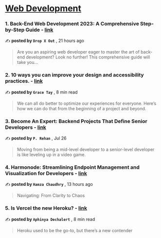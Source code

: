 
<h1><a href=https://medium.com/tag/web-development/recommended target="_blank" rel="noopener noreferrer">Web Development</a></h1>
<h3>1. Back-End Web Development 2023: A Comprehensive Step-by-Step Guide - <a href=https://medium.com/@drop-x-out/back-end-web-development-2023-a-comprehensive-step-by-step-guide-8080511e29d2?source=tag_recommended_feed---------0-84----------web_development----------e0dce668_90e8_4259_838a_d6072e9be141------- target="_blank" rel="noopener noreferrer">link</a></h3>

✍️ **posted by `Drop X Out`** <date> , 21 hours ago</date>

<blockquote>Are you an aspiring web developer eager to master the art of back-end development? Look no further! This comprehensive guide will take you…</blockquote>

<h3>2. 10 ways you can improve your design and accessibility practices. - <a href=https://medium.com/design-bootcamp/10-ways-you-can-improve-your-design-and-accessibility-practices-21df4130ef02?source=tag_recommended_feed---------1-107----------web_development----------e0dce668_90e8_4259_838a_d6072e9be141------- target="_blank" rel="noopener noreferrer">link</a></h3>

✍️ **posted by `Grace Tay`** <date> , 8 min read</date>

<blockquote>We can all do better to optimize our experiences for everyone. Here’s how we can do that from the beginning of a project and beyond.</blockquote>

<h3>3. Become An Expert: Backend Projects That Define Senior Developers - <a href=https://medium.com/dev-genius/become-an-expert-backend-projects-that-define-senior-developers-61ac76e17d98?source=tag_recommended_feed---------2-85----------web_development----------e0dce668_90e8_4259_838a_d6072e9be141------- target="_blank" rel="noopener noreferrer">link</a></h3>

✍️ **posted by `P. Rehan`** <date> , Jul 26</date>

<blockquote>Moving from being a mid-level developer to a senior-level developer is like leveling up in a video game.</blockquote>

<h3>4. Harmonode: Streamlining Endpoint Management and Visualization for Developers - <a href=https://medium.com/@hmzachdhry/harmonode-streamlining-endpoint-management-and-visualization-for-developers-40b0fd530153?source=tag_recommended_feed---------3-84----------web_development----------e0dce668_90e8_4259_838a_d6072e9be141------- target="_blank" rel="noopener noreferrer">link</a></h3>

✍️ **posted by `Hamza Chaudhry`** <date> , 13 hours ago</date>

<blockquote>Navigating: From Clarity to Chaos</blockquote>

<h3>5. Is Vercel the new Heroku? - <a href=https://medium.com/@PurpleGreenLemon/is-vercel-the-new-heroku-9c5deced261c?source=tag_recommended_feed---------4-107----------web_development----------e0dce668_90e8_4259_838a_d6072e9be141------- target="_blank" rel="noopener noreferrer">link</a></h3>

✍️ **posted by `Aphinya Dechalert`** <date> , 8 min read</date>

<blockquote>Heroku used to be the go-to, but there’s a new contender</blockquote>

